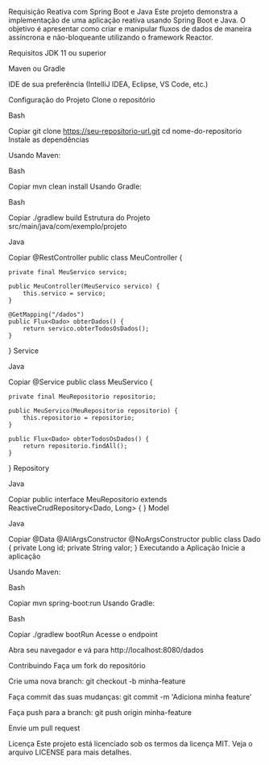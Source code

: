 Requisição Reativa com Spring Boot e Java
Este projeto demonstra a implementação de uma aplicação reativa usando Spring Boot e Java. O objetivo é apresentar como criar e manipular fluxos de dados de maneira assíncrona e não-bloqueante utilizando o framework Reactor.

Requisitos
JDK 11 ou superior

Maven ou Gradle

IDE de sua preferência (IntelliJ IDEA, Eclipse, VS Code, etc.)

Configuração do Projeto
Clone o repositório

Bash

Copiar
git clone https://seu-repositorio-url.git
cd nome-do-repositorio
Instale as dependências

Usando Maven:

Bash

Copiar
mvn clean install
Usando Gradle:

Bash

Copiar
./gradlew build
Estrutura do Projeto
src/main/java/com/exemplo/projeto

Java

Copiar
@RestController
public class MeuController {

    private final MeuServico servico;

    public MeuController(MeuServico servico) {
        this.servico = servico;
    }

    @GetMapping("/dados")
    public Flux<Dado> obterDados() {
        return servico.obterTodosOsDados();
    }
}
Service

Java

Copiar
@Service
public class MeuServico {

    private final MeuRepositorio repositorio;

    public MeuServico(MeuRepositorio repositorio) {
        this.repositorio = repositorio;
    }

    public Flux<Dado> obterTodosOsDados() {
        return repositorio.findAll();
    }
}
Repository

Java

Copiar
public interface MeuRepositorio extends ReactiveCrudRepository<Dado, Long> {
}
Model

Java

Copiar
@Data
@AllArgsConstructor
@NoArgsConstructor
public class Dado {
    private Long id;
    private String valor;
}
Executando a Aplicação
Inicie a aplicação

Usando Maven:

Bash

Copiar
mvn spring-boot:run
Usando Gradle:

Bash

Copiar
./gradlew bootRun
Acesse o endpoint

Abra seu navegador e vá para http://localhost:8080/dados

Contribuindo
Faça um fork do repositório

Crie uma nova branch: git checkout -b minha-feature

Faça commit das suas mudanças: git commit -m 'Adiciona minha feature'

Faça push para a branch: git push origin minha-feature

Envie um pull request

Licença
Este projeto está licenciado sob os termos da licença MIT. Veja o arquivo LICENSE para mais detalhes.
